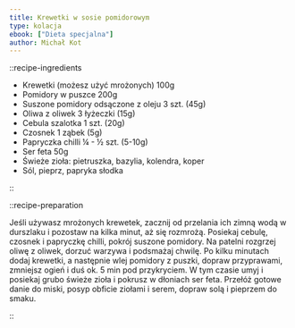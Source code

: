 ```yaml
---
title: Krewetki w sosie pomidorowym
type: kolacja
ebook: ["Dieta specjalna"]
author: Michał Kot
---
```


::recipe-ingredients

- Krewetki (możesz użyć mrożonych) 100g
- Pomidory w puszce 200g
- Suszone pomidory odsączone z oleju 3 szt. (45g)
- Oliwa z oliwek 3 łyżeczki (15g)
- Cebula szalotka 1 szt. (20g)
- Czosnek 1 ząbek (5g)
- Papryczka chilli ¼ - ½ szt. (5-10g)
- Ser feta 50g
- Świeże zioła: pietruszka, bazylia, kolendra, koper
- Sól, pieprz, papryka słodka

::

::recipe-preparation

Jeśli używasz mrożonych krewetek, zacznij od przelania ich zimną wodą w durszlaku i pozostaw na kilka minut, aż się rozmrożą. Posiekaj cebulę, czosnek i papryczkę chilli, pokrój suszone pomidory. Na patelni rozgrzej oliwę z oliwek, dorzuć warzywa i podsmażaj chwilę. Po kilku minutach dodaj krewetki, a następnie wlej pomidory z puszki, dopraw przyprawami, zmniejsz ogień i duś ok. 5 min pod przykryciem. W tym czasie umyj i posiekaj grubo świeże zioła i pokrusz w dłoniach ser feta. Przełóż gotowe danie do miski, posyp obficie ziołami i serem, dopraw solą i pieprzem do smaku.

::